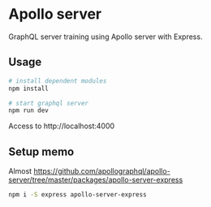 # Apollo server

GraphQL server training using Apollo server with Express.


## Usage
```sh
# install dependent modules
npm install

# start graphql server
npm run dev
```
Access to http://localhost:4000


## Setup memo

Almost
https://github.com/apollographql/apollo-server/tree/master/packages/apollo-server-express

```sh
npm i -S express apollo-server-express
```

